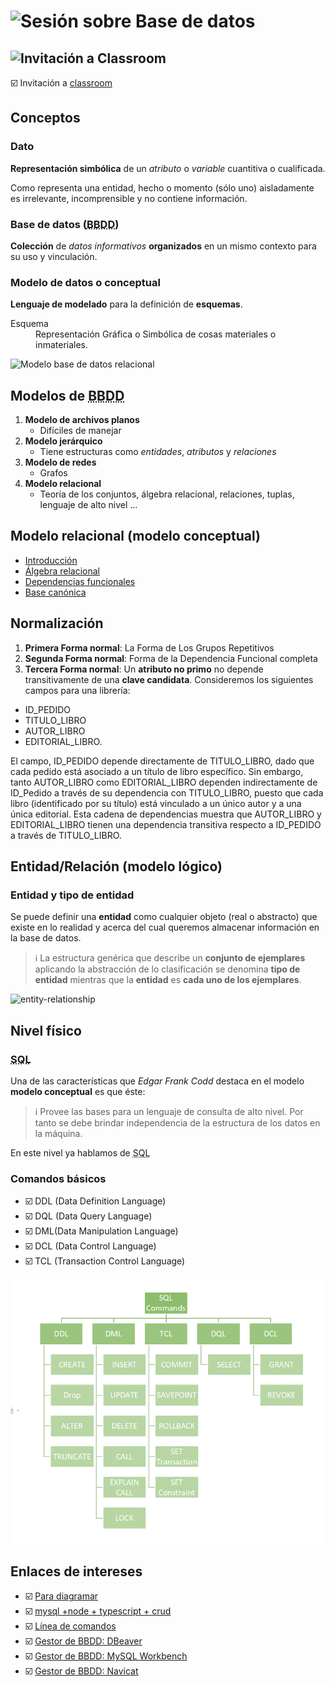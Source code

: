 # <img src="https://github.com/webferrol/ddbb_sessions/assets/35032717/ae35f1a1-9575-4107-aedb-4303aebcf82f" width="24" alt="Sesión sobre"> Base de datos

## <img src="https://github.com/webferrol/ddbb_sessions/assets/35032717/9167d33e-5c58-48a6-b2a2-2501fa456ff7" width="24" alt="Invitación a "> Classroom

☑️ Invitación a [classroom](https://classroom.google.com/c/NjA1NzIyNDc3MzUx?cjc=hugqvan)

## Conceptos

### Dato

**Representación simbólica** de un *atributo* o *variable* cuantitiva o cualificada.

Como representa una entidad, hecho o momento (sólo uno) aisladamente es irrelevante, incomprensible y no contiene información.

### Base de datos (<abbr title="Base de datos">BBDD</abbr>)

**Colección** de *datos informativos* **organizados** en un mismo contexto para su uso y vinculación.

### Modelo de datos o conceptual

**Lenguaje de modelado** para la definición de **esquemas**.

<dl>
  <dt>Esquema</dt>
  <dd>Representación Gráfica o Simbólica de cosas materiales o inmateriales.
</dl>

![Modelo base de datos relacional](https://github.com/webferrol/ddbb_sessions/assets/35032717/c0a86f4c-e4e9-43a1-82ee-b0bec8431647)

## Modelos de <abbr title="Base de Datos">BBDD</abbr>
1. **Modelo de archivos planos**
    - Difíciles de manejar
2. **Modelo jerárquico**
    - Tiene estructuras como *entidades*, *atributos* y *relaciones*
3. **Modelo de redes**
    - Grafos
4. **Modelo relacional**
    - Teoría de los conjuntos, álgebra relacional, relaciones, tuplas, lenguaje de alto nivel ...

## Modelo relacional (modelo conceptual)

- [Introducción](./relational-model.md)
- [Álgebra relacional](./algebra-relacional.md)
- [Dependencias funcionales](./dependencias-funcionales.md)
- [Base canónica](./base-canonica.md)

## Normalización

1. **Primera Forma normal**:
   La Forma de Los Grupos Repetitivos
3. **Segunda Forma normal**:
   Forma de la Dependencia Funcional completa
5. **Tercera Forma normal**:
   Un **atributo no primo** no depende transitivamente de una **clave candidata**.
  Consideremos los siguientes campos para una librería:
  - ID_PEDIDO
  - TITULO_LIBRO
  - AUTOR_LIBRO
  - EDITORIAL_LIBRO.
    
  El campo, ID_PEDIDO depende directamente de TITULO_LIBRO, dado que cada pedido está asociado a un título de libro específico. Sin embargo, tanto AUTOR_LIBRO como EDITORIAL_LIBRO dependen indirectamente de ID_Pedido a través de su dependencia con TITULO_LIBRO, puesto que cada libro (identificado por su título) está vinculado a un único autor y a una única editorial. Esta cadena de dependencias muestra que AUTOR_LIBRO y EDITORIAL_LIBRO tienen una dependencia transitiva respecto a ID_PEDIDO a través de TITULO_LIBRO.

## Entidad/Relación (modelo lógico)

### Entidad y tipo de entidad

Se puede definir una **entidad** como cualquier objeto (real o abstracto) que existe en lo realidad y acerca del cual queremos almacenar información en la base de datos.

>ℹ️ La estructura genérica que describe un **conjunto de ejemplares** aplicando la abstracción de lo clasificación se denomina **tipo de entidad** mientras que la **entidad** es **cada uno de los ejemplares**.

![entity-relationship](https://github.com/webferrol/ddbb_sessions/assets/35032717/1b92ede6-ec40-43bb-891b-623e0a36502e)

## Nivel físico

### <abbr title="Structured Query Language">SQL</abbr>

Una de las características que *Edgar Frank Codd* destaca en el modelo **modelo conceptual** es que éste: 

>ℹ️ Provee las bases para un lenguaje de consulta de alto nivel. Por tanto se debe brindar independencia de la estructura de los datos en la máquina.

En este nivel ya hablamos de <abbr title="Structured Query Language">SQL</abbr>

### Comandos básicos

- ☑️ DDL (Data Definition Language)
- ☑️ DQL (Data Query Language)
- ☑️ DML(Data Manipulation Language)
- ☑️ DCL (Data Control Language)
- ☑️ TCL (Transaction Control Language)

[![Comandos básicos: DDL, DQL, DML](./assets/comandos-basicos.png)](https://www.geeksforgeeks.org/sql-ddl-dql-dml-dcl-tcl-commands/)


## Enlaces de intereses

- ☑️ [Para diagramar](https://www.drawio.com/blog/move-diagrams-net)
- ☑️ [mysql +node + typescript +  crud](https://www.youtube.com/playlist?list=PLCKuOXG0bPi3nKe-CHNQ5jwJ5V4SR77yd)
- ☑️ [Línea de comandos](https://desarrolloweb.com/articulos/2408.php)
- ☑️ [Gestor de BBDD: DBeaver](https://dbeaver.io/)
- ☑️ [Gestor de BBDD: MySQL Workbench](https://www.mysql.com/products/workbench/)
- ☑️ [Gestor de BBDD: Navicat](https://www.navicat.com/es)

